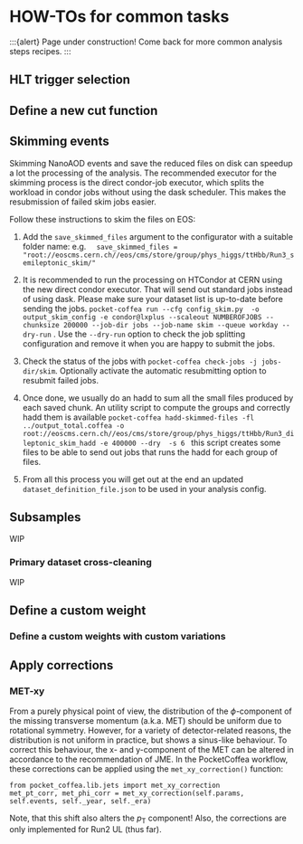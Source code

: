 # HOW-TOs for common tasks

:::{alert}
Page under construction! Come back for more common analysis steps recipes.
:::

## HLT trigger selection

## Define a new cut function


## Skimming events
Skimming NanoAOD events and save the reduced files on disk can speedup a lot the processing of the analysis. The recommended executor for the skimming process is the direct condor-job executor, which splits the workload in condor jobs without using the dask scheduler. This makes the resubmission of failed skim jobs easier. 

Follow these instructions to skim the files on EOS:
1. Add the `save_skimmed_files` argument to the configurator with a suitable folder name: e.g. `  save_skimmed_files = "root://eoscms.cern.ch//eos/cms/store/group/phys_higgs/ttHbb/Run3_semileptonic_skim/"`
    
2. It is recommended to run the processing on HTCondor at CERN using the new direct condor executor. That will send out standard jobs instead of using dask. Please make sure your dataset list is up-to-date before sending the jobs. 
   ```pocket-coffea run --cfg config_skim.py  -o output_skim_config -e condor@lxplus --scaleout NUMBEROFJOBS --chunksize 200000 --job-dir jobs --job-name skim --queue workday --dry-run``` . Use the `--dry-run` option to check the job splitting configuration and remove it when you are happy to submit the jobs.

3. Check the status of the jobs with `pocket-coffea check-jobs -j jobs-dir/skim`.  Optionally activate the automatic resubmitting option to resubmit failed jobs. 

4. Once done, we usually do an hadd to sum all the small files produced by each saved chunk. An utility script to compute the groups and correctly hadd them is available `pocket-coffea hadd-skimmed-files -fl ../output_total.coffea -o root://eoscms.cern.ch//eos/cms/store/group/phys_higgs/ttHbb/Run3_dileptonic_skim_hadd -e 400000 --dry  -s 6 `
   this script creates some files to be able to send out jobs that runs the hadd for each group of files.

5. From all this process you will get out at the end an updated `dataset_definition_file.json` to be used in your analysis config.

## Subsamples
WIP


### Primary dataset cross-cleaning
WIP


## Define a custom weight


### Define a custom weights with custom variations

## Apply corrections
### MET-xy
From a purely physical point of view, the distribution of the $\phi$-component of the missing transverse momentum (a.k.a. MET) should be uniform due to rotational symmetry. However, for a variety of detector-related reasons, the distribution is not uniform in practice, but shows a sinus-like behaviour. To correct this behaviour, the x- and y-component of the MET can be altered in accordance to the recommendation of JME. In the PocketCoffea workflow, these corrections can be applied using the `met_xy_correction()` function:
```
from pocket_coffea.lib.jets import met_xy_correction
met_pt_corr, met_phi_corr = met_xy_correction(self.params, self.events, self._year, self._era)
```
Note, that this shift also alters the $p_\mathrm{T}$ component! Also, the corrections are only implemented for Run2 UL (thus far).
